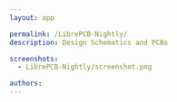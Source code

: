 ```yaml
---
layout: app

permalink: /LibrePCB-Nightly/
description: Design Schematics and PCBs

screenshots:
  - LibrePCB-Nightly/screenshot.png

authors:
---
```

